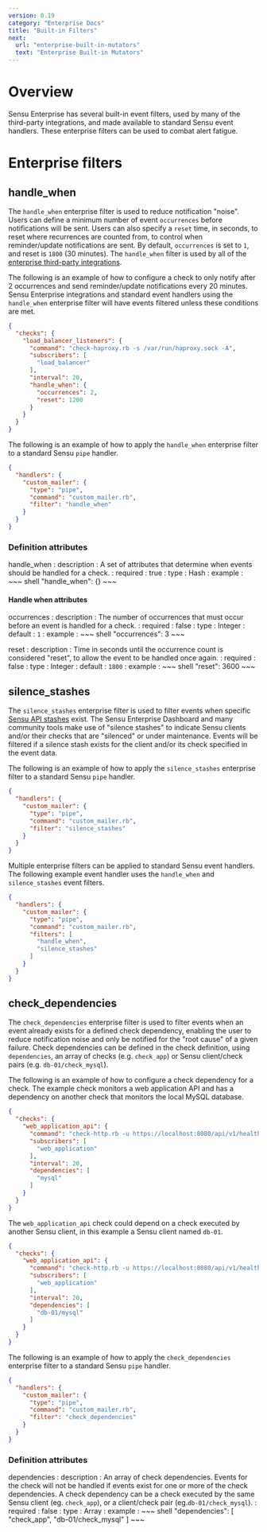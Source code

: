 ```yaml
---
version: 0.19
category: "Enterprise Docs"
title: "Built-in Filters"
next:
  url: "enterprise-built-in-mutators"
  text: "Enterprise Built-in Mutators"
---
```


# Overview

Sensu Enterprise has several built-in event filters, used by many of the third-party integrations, and made available to standard Sensu event handlers. These enterprise filters can be used to combat alert fatigue.

# Enterprise filters

## handle_when

The `handle_when` enterprise filter is used to reduce notification "noise". Users can define a minimum number of event `occurrences` before notifications will be sent. Users can also specify a `reset` time, in seconds, to reset where recurrences are counted from, to control when reminder/update notifications are sent. By default, `occurrences` is set to `1`, and reset is `1800` (30 minutes). The `handle_when` filter is used by all of the [enterprise third-party integrations](enterprise_integrations).

The following is an example of how to configure a check to only notify after 2 occurrences and send reminder/update notifications every 20 minutes. Sensu Enterprise integrations and standard event handlers using the `handle_when` enterprise filter will have events filtered unless these conditions are met.

~~~ json
{
  "checks": {
    "load_balancer_listeners": {
      "command": "check-haproxy.rb -s /var/run/haproxy.sock -A",
      "subscribers": [
        "load_balancer"
      ],
      "interval": 20,
      "handle_when": {
        "occurrences": 2,
        "reset": 1200
      }
    }
  }
}
~~~

The following is an example of how to apply the `handle_when` enterprise filter to a standard Sensu `pipe` handler.

~~~ json
{
  "handlers": {
    "custom_mailer": {
      "type": "pipe",
      "command": "custom_mailer.rb",
      "filter": "handle_when"
    }
  }
}
~~~

### Definition attributes

handle_when
: description
  : A set of attributes that determine when events should be handled for a check.
: required
  : true
: type
  : Hash
: example
  : ~~~ shell
    "handle_when": {}
    ~~~

#### Handle when attributes

occurrences
: description
  : The number of occurrences that must occur before an event is handled for a check.
: required
  : false
: type
  : Integer
: default
  : `1`
: example
  : ~~~ shell
    "occurrences": 3
    ~~~

reset
: description
  : Time in seconds until the occurrence count is considered "reset", to allow the event to be handled once again.
: required
  : false
: type
  : Integer
: default
  : `1800`
: example
  : ~~~ shell
    "reset": 3600
    ~~~

## silence_stashes

The `silence_stashes` enterprise filter is used to filter events when specific [Sensu API stashes](api-stashes) exist. The Sensu Enterprise Dashboard and many community tools make use of "silence stashes" to indicate Sensu clients and/or their checks that are "silenced" or under maintenance. Events will be filtered if a silence stash exists for the client and/or its check specified in the event data.

The following is an example of how to apply the `silence_stashes` enterprise filter to a standard Sensu `pipe` handler.

~~~ json
{
  "handlers": {
    "custom_mailer": {
      "type": "pipe",
      "command": "custom_mailer.rb",
      "filter": "silence_stashes"
    }
  }
}
~~~


Multiple enterprise filters can be applied to standard Sensu event handlers. The following example event handler uses the `handle_when` and `silence_stashes` event filters.

~~~ json
{
  "handlers": {
    "custom_mailer": {
      "type": "pipe",
      "command": "custom_mailer.rb",
      "filters": [
        "handle_when",
        "silence_stashes"
      ]
    }
  }
}
~~~

## check_dependencies

The `check_dependencies` enterprise filter is used to filter events when an event already exists for a defined check dependency, enabling the user to reduce notification noise and only be notified for the "root cause" of a given failure. Check dependencies can be defined in the check definition, using `dependencies`, an array of checks (e.g. `check_app`) or Sensu client/check pairs (e.g. `db-01/check_mysql`).

The following is an example of how to configure a check dependency for a check. The example check monitors a web application API and has a dependency on another check that monitors the local MySQL database.

~~~ json
{
  "checks": {
    "web_application_api": {
      "command": "check-http.rb -u https://localhost:8080/api/v1/health",
      "subscribers": [
        "web_application"
      ],
      "interval": 20,
      "dependencies": [
        "mysql"
      ]
    }
  }
}
~~~

The `web_application_api` check could depend on a check executed by another Sensu client, in this example a Sensu client named `db-01`.

~~~ json
{
  "checks": {
    "web_application_api": {
      "command": "check-http.rb -u https://localhost:8080/api/v1/health",
      "subscribers": [
        "web_application"
      ],
      "interval": 20,
      "dependencies": [
        "db-01/mysql"
      ]
    }
  }
}
~~~

The following is an example of how to apply the `check_dependencies` enterprise filter to a standard Sensu `pipe` handler.

~~~ json
{
  "handlers": {
    "custom_mailer": {
      "type": "pipe",
      "command": "custom_mailer.rb",
      "filter": "check_dependencies"
    }
  }
}
~~~

### Definition attributes

dependencies
: description
  : An array of check dependencies. Events for the check will not be handled if events exist for one or more of the check dependencies. A check dependency can be a check executed by the same Sensu client (eg. `check_app`), or a client/check pair (eg.`db-01/check_mysql`).
: required
  : false
: type
  : Array
: example
  : ~~~ shell
    "dependencies": [
      "check_app",
      "db-01/check_mysql"
    ]
    ~~~
